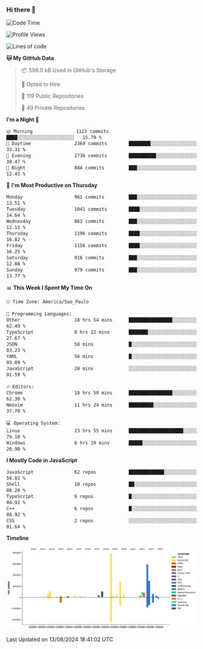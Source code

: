 ### Hi there 👋

<!--START_SECTION:waka-->
![Code Time](http://img.shields.io/badge/Code%20Time-6%2C269%20hrs%2041%20mins-blue)

![Profile Views](http://img.shields.io/badge/Profile%20Views-2-blue)

![Lines of code](https://img.shields.io/badge/From%20Hello%20World%20I%27ve%20Written-2.9%20million%20lines%20of%20code-blue)

**🐱 My GitHub Data** 

> 📦 596.0 kB Used in GitHub's Storage 
 > 
> 💼 Opted to Hire
 > 
> 📜 119 Public Repositories 
 > 
> 🔑 49 Private Repositories 
 > 
**I'm a Night 🦉** 

```text
🌞 Morning                1123 commits        ████░░░░░░░░░░░░░░░░░░░░░   15.79 % 
🌆 Daytime                2369 commits        ████████░░░░░░░░░░░░░░░░░   33.31 % 
🌃 Evening                2736 commits        ██████████░░░░░░░░░░░░░░░   38.47 % 
🌙 Night                  884 commits         ███░░░░░░░░░░░░░░░░░░░░░░   12.43 % 
```
📅 **I'm Most Productive on Thursday** 

```text
Monday                   961 commits         ███░░░░░░░░░░░░░░░░░░░░░░   13.51 % 
Tuesday                  1041 commits        ████░░░░░░░░░░░░░░░░░░░░░   14.64 % 
Wednesday                863 commits         ███░░░░░░░░░░░░░░░░░░░░░░   12.13 % 
Thursday                 1196 commits        ████░░░░░░░░░░░░░░░░░░░░░   16.82 % 
Friday                   1156 commits        ████░░░░░░░░░░░░░░░░░░░░░   16.25 % 
Saturday                 916 commits         ███░░░░░░░░░░░░░░░░░░░░░░   12.88 % 
Sunday                   979 commits         ███░░░░░░░░░░░░░░░░░░░░░░   13.77 % 
```


📊 **This Week I Spent My Time On** 

```text
🕑︎ Time Zone: America/Sao_Paulo

💬 Programming Languages: 
Other                    18 hrs 54 mins      ████████████████░░░░░░░░░   62.49 % 
TypeScript               8 hrs 22 mins       ███████░░░░░░░░░░░░░░░░░░   27.67 % 
JSON                     58 mins             █░░░░░░░░░░░░░░░░░░░░░░░░   03.23 % 
YAML                     56 mins             █░░░░░░░░░░░░░░░░░░░░░░░░   03.09 % 
JavaScript               28 mins             ░░░░░░░░░░░░░░░░░░░░░░░░░   01.59 % 

🔥 Editors: 
Chrome                   18 hrs 50 mins      ████████████████░░░░░░░░░   62.30 % 
Neovim                   11 hrs 24 mins      █████████░░░░░░░░░░░░░░░░   37.70 % 

💻 Operating System: 
Linux                    23 hrs 55 mins      ████████████████████░░░░░   79.10 % 
Windows                  6 hrs 19 mins       █████░░░░░░░░░░░░░░░░░░░░   20.90 % 
```

**I Mostly Code in JavaScript** 

```text
JavaScript               62 repos            █████████████░░░░░░░░░░░░   50.82 % 
Shell                    10 repos            ██░░░░░░░░░░░░░░░░░░░░░░░   08.20 % 
TypeScript               6 repos             █░░░░░░░░░░░░░░░░░░░░░░░░   04.92 % 
C++                      6 repos             █░░░░░░░░░░░░░░░░░░░░░░░░   04.92 % 
CSS                      2 repos             ░░░░░░░░░░░░░░░░░░░░░░░░░   01.64 % 
```



**Timeline**

![Lines of Code chart](https://raw.githubusercontent.com/jampow/jampow/master/assets/bar_graph.png)


 Last Updated on 13/08/2024 18:41:02 UTC
<!--END_SECTION:waka-->
